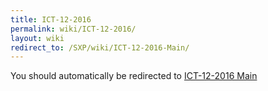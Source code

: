 ```yaml
---
title: ICT-12-2016
permalink: wiki/ICT-12-2016/
layout: wiki
redirect_to: /SXP/wiki/ICT-12-2016-Main/
---
```


You should automatically be redirected to [ICT-12-2016 Main](/SXP/wiki/ICT-12-2016-Main/)
